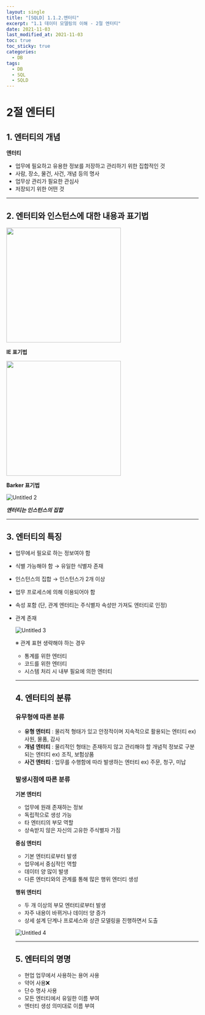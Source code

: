 ```yaml
---
layout: single
title: "[SQLD] 1.1.2.엔터티"
excerpt: "1.1 데이터 모델링의 이해 - 2절 엔터티"
date: 2021-11-03
last_modified_at: 2021-11-03
toc: true
toc_sticky: true
categories:
  - DB
tags:
  - DB
  - SQL
  - SQLD
---
```

# 2절 엔터티

## 1. 엔터티의 개념

**엔터티**

- 업무에 필요하고 유용한 정보를 저장하고 관리하기 위한 집합적인 것
- 사람, 장소, 물건, 사건, 개념 등의 명사
- 업무상 관리가 필요한 관심사
- 저장되기 위한 어떤 것

---

## 2. 엔터티와 인스턴스에 대한 내용과 표기법

<img src="https://user-images.githubusercontent.com/60471550/139880712-1a3aa7af-134d-4297-b0bd-9a5600ba773f.png" width="300" height="300">

**IE 표기법**

<img src="https://user-images.githubusercontent.com/60471550/139880774-ac578f13-25f6-4e0e-b9f3-5bf08d557d57.png" width="300" height="300">

**Barker 표기법**

![Untitled 2](https://user-images.githubusercontent.com/60471550/139880800-851717f8-b9fe-4037-99e5-ce64f5d3153f.png)

***엔터티는 인스턴스의 집합***

---

## 3. 엔터티의 특징

- 업무에서 필요로 하는 정보여야 함
- 식별 가능해야 함 → 유일한 식별자 존재
- 인스턴스의 집합 → 인스턴스가 2개 이상
- 업무 프로세스에 의해 이용되어야 함
- 속성 포함 (단, 관계 엔터티는 주식별자 속성만 가져도 엔터티로 인정)
- 관계 존재
    
    ![Untitled 3](https://user-images.githubusercontent.com/60471550/139880836-007acd2b-527e-4eb0-8cb6-69a8dd33c3a6.png)
    
    ※ 관계 표현 생략해야 하는 경우
    
    - 통계를 위한 엔터티
    - 코드를 위한 엔터티
    - 시스템 처리 시 내부 필요에 의한 엔터티
    
    ---
    
    ## 4. 엔터티의 분류
    
    ### 유무형에 따른 분류
    
    - **유형 엔터티** : 물리적 형태가 있고 안정적이며 지속적으로 활용되는 엔터티
     ex) 사원, 물품, 감사
    - **개념 엔터티** : 물리적인 형태는 존재하지 않고 관리해야 할 개념적 정보로 구분되는 엔터티 ex)  조직, 보험상품
    - **사건 엔터티** : 업무를 수행함에 따라 발생하는 엔터티
    ex) 주문, 청구, 미납
    
    ### 발생시점에 따른 분류
    
    **기본 엔터티**
    
    - 업무에 원래 존재하는 정보
    - 독립적으로 생성 가능
    - 타 엔터티의 부모 역할
    - 상속받지 않은 자신의 고유한 주식별자 가짐
    
    **중심 엔터티**
    
    - 기본 엔터티로부터 발생
    - 업무에서 중심적인 역할
    - 데이터 양 많이 발생
    - 다른 엔터티와의 관계를 통해 많은 행위 엔터티 생성
    
    **행위 엔터티**
    
    - 두 개 이상의 부모 엔터티로부터 발생
    - 자주 내용이 바뀌거나 데이터 양 증가
    - 상세 설계 단계나 프로세스와 상관 모델링을 진행하면서 도출
    
    ![Untitled 4](https://user-images.githubusercontent.com/60471550/139880871-6a4f64af-ba2e-4741-8c35-523774b32324.png)
    
    ---
    
    ## 5. 엔터티의 명명
    
    - 현업 업무에서 사용하는 용어 사용
    - 약어 사용❌
    - 단수 명사 사용
    - 모든 엔터티에서 유일한 이름 부여
    - 엔터티 생성 의미대로 이름 부여
